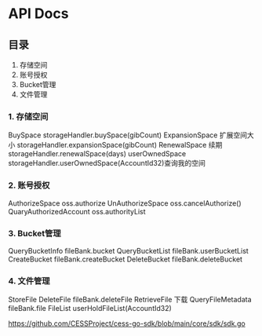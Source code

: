 # API Docs

## 目录
1. 存储空间
2. 账号授权
3. Bucket管理
4. 文件管理



### 1. 存储空间

BuySpace   storageHandler.buySpace(gibCount)
ExpansionSpace  扩展空间大小  storageHandler.expansionSpace(gibCount)
RenewalSpace 续期  storageHandler.renewalSpace(days)
userOwnedSpace storageHandler.userOwnedSpace(AccountId32)查询我的空间



### 2. 账号授权

AuthorizeSpace   oss.authorize
UnAuthorizeSpace  oss.cancelAuthorize()
QuaryAuthorizedAccount  oss.authorityList



### 3. Bucket管理

QueryBucketInfo   fileBank.bucket
QueryBucketList   fileBank.userBucketList
CreateBucket  fileBank.createBucket
DeleteBucket  fileBank.deleteBucket


### 4. 文件管理

StoreFile
DeleteFile  fileBank.deleteFile
RetrieveFile  下载
QueryFileMetadata  fileBank.file
FileList   userHoldFileList(AccountId32)


https://github.com/CESSProject/cess-go-sdk/blob/main/core/sdk/sdk.go








